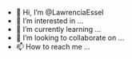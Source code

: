 - 👋 Hi, I’m @LawrenciaEssel
- 👀 I’m interested in ...
- 🌱 I’m currently learning ...
- 💞️ I’m looking to collaborate on ...
- 📫 How to reach me ...

<!---
LawrenciaEssel/LawrenciaEssel is a ✨ special ✨ repository because its `README.md` (this file) appears on your GitHub profile.
You can click the Preview link to take a look at your changes.
--->

